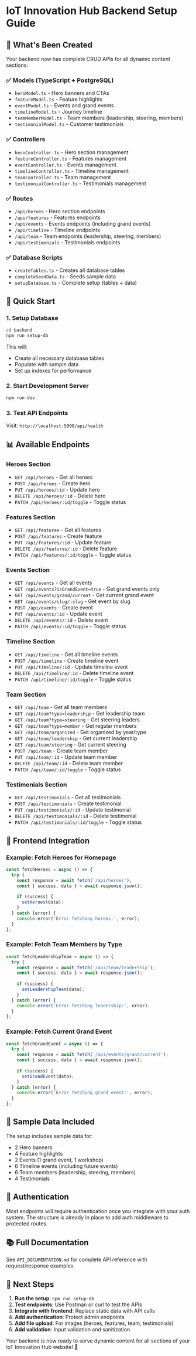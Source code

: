 # IoT Innovation Hub Backend Setup Guide

## 🎉 What's Been Created

Your backend now has complete CRUD APIs for all dynamic content sections:

### ✅ Models (TypeScript + PostgreSQL)
- `heroModel.ts` - Hero banners and CTAs
- `featureModel.ts` - Feature highlights  
- `eventModel.ts` - Events and grand events
- `timelineModel.ts` - Journey timeline
- `teamMemberModel.ts` - Team members (leadership, steering, members)
- `testimonialModel.ts` - Customer testimonials

### ✅ Controllers
- `heroController.ts` - Hero section management
- `featureController.ts` - Features management
- `eventController.ts` - Events management
- `timelineController.ts` - Timeline management
- `teamController.ts` - Team management
- `testimonialController.ts` - Testimonials management

### ✅ Routes
- `/api/heroes` - Hero section endpoints
- `/api/features` - Features endpoints
- `/api/events` - Events endpoints (including grand events)
- `/api/timeline` - Timeline endpoints
- `/api/team` - Team endpoints (leadership, steering, members)
- `/api/testimonials` - Testimonials endpoints

### ✅ Database Scripts
- `createTables.ts` - Creates all database tables
- `completeSeedData.ts` - Seeds sample data
- `setupDatabase.ts` - Complete setup (tables + data)

## 🚀 Quick Start

### 1. Setup Database
```bash
cd backend
npm run setup-db
```

This will:
- Create all necessary database tables
- Populate with sample data
- Set up indexes for performance

### 2. Start Development Server
```bash
npm run dev
```

### 3. Test API Endpoints
Visit: `http://localhost:5000/api/health`

## 📊 Available Endpoints

### Heroes Section
- `GET /api/heroes` - Get all heroes
- `POST /api/heroes` - Create hero
- `PUT /api/heroes/:id` - Update hero
- `DELETE /api/heroes/:id` - Delete hero
- `PATCH /api/heroes/:id/toggle` - Toggle status

### Features Section  
- `GET /api/features` - Get all features
- `POST /api/features` - Create feature
- `PUT /api/features/:id` - Update feature
- `DELETE /api/features/:id` - Delete feature
- `PATCH /api/features/:id/toggle` - Toggle status

### Events Section
- `GET /api/events` - Get all events
- `GET /api/events?isGrandEvent=true` - Get grand events only
- `GET /api/events/grand/current` - Get current grand event
- `GET /api/events/slug/:slug` - Get event by slug
- `POST /api/events` - Create event
- `PUT /api/events/:id` - Update event
- `DELETE /api/events/:id` - Delete event
- `PATCH /api/events/:id/toggle` - Toggle status

### Timeline Section
- `GET /api/timeline` - Get all timeline events
- `POST /api/timeline` - Create timeline event
- `PUT /api/timeline/:id` - Update timeline event
- `DELETE /api/timeline/:id` - Delete timeline event
- `PATCH /api/timeline/:id/toggle` - Toggle status

### Team Section
- `GET /api/team` - Get all team members
- `GET /api/team?type=leadership` - Get leadership team
- `GET /api/team?type=steering` - Get steering leaders
- `GET /api/team?type=member` - Get regular members
- `GET /api/team/organized` - Get organized by year/type
- `GET /api/team/leadership` - Get current leadership
- `GET /api/team/steering` - Get current steering
- `POST /api/team` - Create team member
- `PUT /api/team/:id` - Update team member
- `DELETE /api/team/:id` - Delete team member
- `PATCH /api/team/:id/toggle` - Toggle status

### Testimonials Section
- `GET /api/testimonials` - Get all testimonials
- `POST /api/testimonials` - Create testimonial
- `PUT /api/testimonials/:id` - Update testimonial
- `DELETE /api/testimonials/:id` - Delete testimonial
- `PATCH /api/testimonials/:id/toggle` - Toggle status

## 🔧 Frontend Integration

### Example: Fetch Heroes for Homepage
```javascript
const fetchHeroes = async () => {
  try {
    const response = await fetch('/api/heroes');
    const { success, data } = await response.json();
    
    if (success) {
      setHeroes(data);
    }
  } catch (error) {
    console.error('Error fetching heroes:', error);
  }
};
```

### Example: Fetch Team Members by Type
```javascript
const fetchLeadershipTeam = async () => {
  try {
    const response = await fetch('/api/team/leadership');
    const { success, data } = await response.json();
    
    if (success) {
      setLeadershipTeam(data);
    }
  } catch (error) {
    console.error('Error fetching leadership:', error);
  }
};
```

### Example: Fetch Current Grand Event
```javascript
const fetchGrandEvent = async () => {
  try {
    const response = await fetch('/api/events/grand/current');
    const { success, data } = await response.json();
    
    if (success) {
      setGrandEvent(data);
    }
  } catch (error) {
    console.error('Error fetching grand event:', error);
  }
};
```

## 📝 Sample Data Included

The setup includes sample data for:
- 2 Hero banners
- 4 Feature highlights
- 2 Events (1 grand event, 1 workshop)
- 6 Timeline events (including future events)
- 6 Team members (leadership, steering, members)
- 4 Testimonials

## 🔐 Authentication

Most endpoints will require authentication once you integrate with your auth system. The structure is already in place to add auth middleware to protected routes.

## 📚 Full Documentation

See `API_DOCUMENTATION.md` for complete API reference with request/response examples.

## 🎯 Next Steps

1. **Run the setup**: `npm run setup-db`
2. **Test endpoints**: Use Postman or curl to test the APIs
3. **Integrate with frontend**: Replace static data with API calls
4. **Add authentication**: Protect admin endpoints
5. **Add file upload**: For images (heroes, features, team, testimonials)
6. **Add validation**: Input validation and sanitization

Your backend is now ready to serve dynamic content for all sections of your IoT Innovation Hub website! 🚀